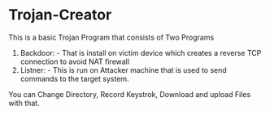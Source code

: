 # Trojan-Creator
This is a basic Trojan Program that consists of Two Programs
1. Backdoor: - That is install on victim device which creates a reverse TCP connection to avoid NAT firewall
2. Listner: - This is run on Attacker machine that is used to send commands to the target system.

You can Change Directory, Record Keystrok, Download and upload Files with that.
